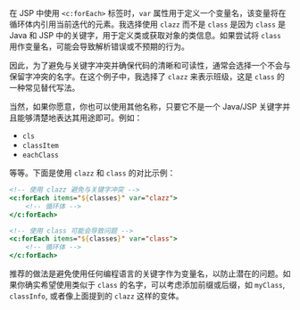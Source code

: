 在 JSP 中使用 `<c:forEach>` 标签时，`var` 属性用于定义一个变量名，该变量将在循环体内引用当前迭代的元素。我选择使用 `clazz` 而不是 `class` 是因为 `class` 是 Java 和 JSP 中的关键字，用于定义类或获取对象的类信息。如果尝试将 `class` 用作变量名，可能会导致解析错误或不预期的行为。

因此，为了避免与关键字冲突并确保代码的清晰和可读性，通常会选择一个不会与保留字冲突的名字。在这个例子中，我选择了 `clazz` 来表示班级，这是 `class` 的一种常见替代写法。

当然，如果你愿意，你也可以使用其他名称，只要它不是一个 Java/JSP 关键字并且能够清楚地表达其用途即可。例如：

- `cls`
- `classItem`
- `eachClass`

等等。下面是使用 `clazz` 和 `class` 的对比示例：

```jsp
<!-- 使用 clazz 避免与关键字冲突 -->
<c:forEach items="${classes}" var="clazz">
    <!-- 循环体 -->
</c:forEach>

<!-- 使用 class 可能会导致问题 -->
<c:forEach items="${classes}" var="class">
    <!-- 循环体 -->
</c:forEach>
```

推荐的做法是避免使用任何编程语言的关键字作为变量名，以防止潜在的问题。如果你确实希望使用类似于 `class` 的名字，可以考虑添加前缀或后缀，如 `myClass`, `classInfo`, 或者像上面提到的 `clazz` 这样的变体。